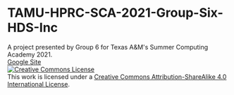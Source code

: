 #  TAMU-HPRC-SCA-2021-Group-Six-HDS-Inc
A project presented by Group 6 for Texas A&M's Summer Computing Academy 2021. <br />
[Google Site](https://sites.google.com/view/human-diagnostic-services-inc/home?authuser=1) <br/>
<a rel="license" href="http://creativecommons.org/licenses/by-sa/4.0/"><img alt="Creative Commons License" style="border-width:0" src="https://i.creativecommons.org/l/by-sa/4.0/88x31.png" /></a><br />This work is licensed under a <a rel="license" href="http://creativecommons.org/licenses/by-sa/4.0/">Creative Commons Attribution-ShareAlike 4.0 International License</a>.
